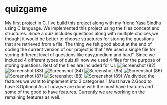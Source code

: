 # quizgame
My first project in C.
I've build this project along with my friend Yasa Sindhu using C language.
We implemented this project using the files concept and structures.
Since a quiz includes questions along with multiple choices,we thought it would be better to choose structures for storing the questions that are retrieved from a file.
The thing we felt good about,at the end of coding the current version of our project,is that "We used a single file for storing different level of questions like easy,medium and hard".
Since we included 4 different types of quiz,till now we used 4 files for the purpose of storing questions.
Rest of the files are included for UI.
![Screenshot (82)](https://user-images.githubusercontent.com/44377351/66674371-61113f00-ec80-11e9-95e3-48f0629deec9.png)
![Screenshot (83)](https://user-images.githubusercontent.com/44377351/66674373-61113f00-ec80-11e9-8158-0b2b52389b26.png)
![Screenshot (84)](https://user-images.githubusercontent.com/44377351/66674375-61a9d580-ec80-11e9-98fe-90ec4b121d33.png)
![Screenshot (85)](https://user-images.githubusercontent.com/44377351/66674376-61a9d580-ec80-11e9-8201-0b2fc44a74ba.png)
![Screenshot (86)](https://user-images.githubusercontent.com/44377351/66674377-61a9d580-ec80-11e9-849f-d7b6dcbcf7a1.png)
![Screenshot (87)](https://user-images.githubusercontent.com/44377351/66674379-62426c00-ec80-11e9-87ef-a8ce9a0e82da.png)
![Screenshot (88)](https://user-images.githubusercontent.com/44377351/66674380-62426c00-ec80-11e9-9431-1ef940d327ca.png)
![Screenshot (89)](https://user-images.githubusercontent.com/44377351/66674381-62426c00-ec80-11e9-9248-93ebe91528ae.png)
We divided the features we want to implement into 3 categories
1.Must have
2.Good to have
3.Optional
As of now,we are done with the must have features and some of the good to have features.
Currently we are working on the remaining features as well.
